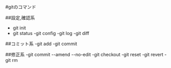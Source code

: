 #gitのコマンド

##設定,確認系
- git init
- git status
-git config
-git log
-git diff

##コミット系
-git add 
-git commit

##修正系
-git commit --amend --no-edit
-git checkout
-git reset
-git revert
-git rm

    